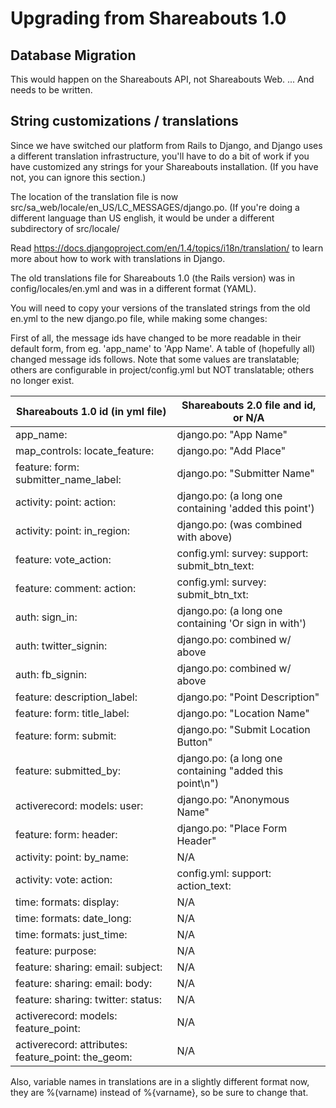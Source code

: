 Upgrading from Shareabouts 1.0
================================

Database Migration
----------------------

This would happen on the Shareabouts API, not Shareabouts Web.
... And needs to be written.


String customizations / translations
-------------------------------------

Since we have switched our platform from Rails to Django, and Django
uses a different translation infrastructure, you'll have to do a bit
of work if you have customized any strings for your Shareabouts
installation.  (If you have not, you can ignore this section.)

The location of the translation file is now
src/sa_web/locale/en_US/LC_MESSAGES/django.po.  (If you're doing a
different language than US english, it would be under a different
subdirectory of src/locale/

Read https://docs.djangoproject.com/en/1.4/topics/i18n/translation/ to
learn more about how to work with translations in Django.

The old translations file for Shareabouts 1.0 (the Rails version) was in 
config/locales/en.yml and was in a different format (YAML).

You will need to copy your versions of the translated strings from the
old en.yml to the new django.po file, while making some changes:

First of all, the message ids have changed to be more readable in their
default form, from eg. 'app_name' to 'App Name'.  A table of
(hopefully all) changed message ids follows.
Note that some values are translatable; others are configurable in
project/config.yml but NOT translatable; others no longer exist.


Shareabouts 1.0 id (in yml file)                                             | Shareabouts 2.0 file and id, or N/A
-----------------------------------------------------------------------------|---------------------------------------------
 app_name:                                                                   | django.po: "App Name"
 map_controls: locate_feature:                                               | django.po: "Add Place"
 feature: form: submitter_name_label:                                        | django.po: "Submitter Name"
 activity: point: action:                                                    | django.po: (a long one containing 'added this point')
 activity: point: in_region:                                                 | django.po: (was combined with above)
 feature: vote_action:                                                       | config.yml: survey: support: submit_btn_text:
 feature: comment: action:                                                   | config.yml: survey: submit_btn_txt:
 auth: sign_in:                                                              | django.po: (a long one containing 'Or sign in with')
 auth: twitter_signin:                                                       | django.po: combined w/ above
 auth: fb_signin:                                                            | django.po: combined w/ above
 feature: description_label:                                                 | django.po: "Point Description"
 feature: form: title_label:                                                 | django.po: "Location Name"
 feature: form: submit:                                                      | django.po: "Submit Location Button"
 feature: submitted_by:                                                      | django.po: (a long one containing "added this point\n")
 activerecord: models: user:                                                 | django.po: "Anonymous Name"
 feature: form: header:                                                      | django.po: "Place Form Header"
 activity: point: by_name:                                                   | N/A
 activity: vote: action:                                                     | config.yml: support: action_text:
 time: formats: display:                                                     | N/A
 time: formats: date_long:                                                   | N/A
 time: formats: just_time:                                                   | N/A
 feature: purpose:                                                           | N/A
 feature: sharing: email: subject:                                           | N/A
 feature: sharing: email: body:                                              | N/A
 feature: sharing: twitter: status:                                          | N/A
 activerecord: models: feature_point:                                        | N/A
 activerecord: attributes: feature_point: the_geom:                          | N/A


Also, variable names in translations are in a slightly different
format now, they are %(varname) instead of %{varname}, so be sure to
change that.
